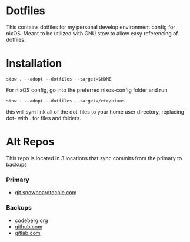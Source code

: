 # Dotfiles
This contains dotfiles for my personal develop environment config for nixOS. Meant to be utilized with GNU stow to allow easy referencing of dotfiles.

# Installation
```
stow . --adopt --dotfiles --target=$HOME
```
For nixOS config, go into the preferred nixos-config folder and run
```
stow . --adopt --dotfiles --target=/etc/nixos
```
this will sym link all of the dot-files to your home user directory, replacing dot- with . for files and folders.

# Alt Repos
This repo is located in 3 locations that sync commits from the primary to backups

### Primary
  - [git.snowboardtechie.com](https://git.snowboardtechie.com/bryan/nix-dotfiles)

### Backups
  - [codeberg.org](https://codeberg.org/snowboardtechie/nix-dotfiles)
  - [github.com](https://github.com/snowboardtechie/nix-dotfiles)
  - [gitlab.com](https://gitlab.com/snowboardtechie/nix-dotfiles)
